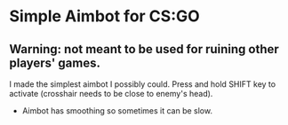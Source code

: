 # Simple Aimbot for CS:GO

## Warning: not meant to be used for ruining other players' games.

I made the simplest aimbot I possibly could. Press and hold SHIFT key to activate (crosshair needs to be close to enemy's head).
* Aimbot has smoothing so sometimes it can be slow.
